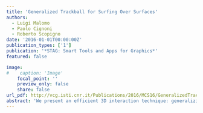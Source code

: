 ```yaml
---
title: 'Generalized Trackball for Surfing Over Surfaces'
authors:
  - Luigi Malomo
  - Paolo Cignoni
  - Roberto Scopigno
date: '2016-01-01T00:00:00Z'
publication_types: ['1']
publication: '*STAG: Smart Tools and Apps for Graphics*'
featured: false

image:
#    caption: 'Image'
    focal_point: ''
    preview_only: false
    share: false
url_pdf: http://vcg.isti.cnr.it/Publications/2016/MCS16/GeneralizedTrackballFinal.pdf
abstract: 'We present an efficient 3D interaction technique: generalizing the well known trackball approach, this technique unifies and blends the two common interaction mechanisms known as panning and orbiting. The approach allows to inspect a virtual object by navigating over its surrounding space, remaining at a chosen distance and performing an automatic panning over its surface. This generalized trackball allows an intuitive navigation of topologically complex shapes, enabling unexperienced users to visit hard-to-reach parts better and faster than with standard GUI components. The approach is based on the construction of multiple smooth approximations of the model under inspection; at rendering time, it constrains the camera to stay at a given distance to these approximations. The approach requires negligible preprocessing and memory overhead and works well for both mousebased and touch interfaces. An informal user study confirms the impact of the proposed technique.'
---
```

